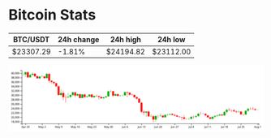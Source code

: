 # Bitcoin Stats

BTC/USDT|24h change|24h high|24h low|
|---|---|---|---|
|$23307.29|-1.81%|$24194.82|$23112.00|

<img src="./chart.svg">
